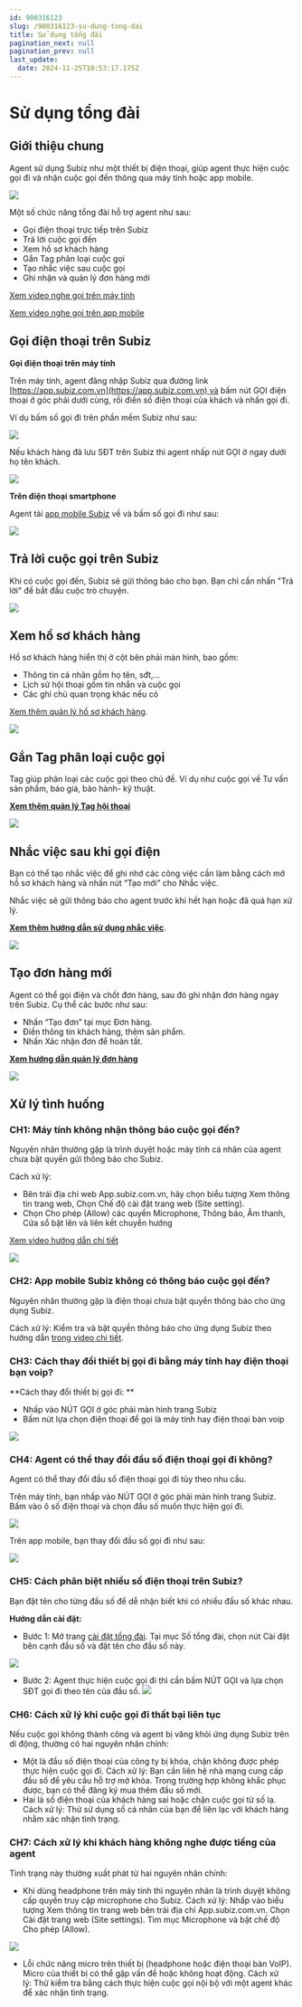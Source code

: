 ```yaml
---
id: 900316123
slug: /900316123-su-dung-tong-dai
title: Sử dụng tổng đài
pagination_next: null
pagination_prev: null
last_update:
  date: 2024-11-25T10:53:17.175Z
---
```


# Sử dụng tổng đài

## Giới thiệu chung


Agent sử dụng Subiz như một thiết bị điện thoại, giúp agent thực hiện cuộc gọi đi và nhận cuộc gọi đến thông qua máy tính hoặc app mobile.




![](https://vcdn.subiz-cdn.com/file/07bd6976f0c7726147d19f814d7b5fec2307e78121425ad4ee54c7cb3011bf31_acpxkgumifuoofoosble)




Một số chức năng tổng đài hỗ trợ agent như sau:

- Gọi điện thoại trực tiếp trên Subiz
- Trả lời cuộc gọi đến
- Xem hồ sơ khách hàng
- Gắn Tag phân loại cuộc gọi
- Tạo nhắc việc sau cuộc gọi
- Ghi nhận và quản lý đơn hàng mới



[Xem video nghe gọi trên máy tính](https://www.youtube.com/watch?v=W2yWHCtsW-k)

[Xem video nghe gọi trên app mobile](https://www.youtube.com/watch?v=S9wVGrxhYks)
## Gọi điện thoại trên Subiz


**Gọi điện thoại trên máy tính**



Trên máy tính, agent đăng nhập Subiz qua đường link [https://app.subiz.com.vn](https://app.subiz.com.vn) và bấm nút GỌI điện thoại ở góc phải dưới cùng, rồi điền số điện thoại của khách và nhấn gọi đi.



Ví dụ bấm số gọi đi trên phần mềm Subiz như sau:




![](https://vcdn.subiz-cdn.com/file/abe4318a91451356fc20a9d567c33eeae977c3799170ae410041d99e762123a6_acpxkgumifuoofoosble)




Nếu khách hàng đã lưu SĐT trên Subiz thì agent nhấp nút GỌI ở ngay dưới họ tên khách.




![](https://vcdn.subiz-cdn.com/file/9380c5dad76a0046d80521b1645f7c2d63c6521935628387ff1395f592501e54_acpxkgumifuoofoosble)






**Trên điện thoại smartphone**

Agent tải [app mobile Subiz](https://subiz.com.vn/vi/download.html) về và bấm số gọi đi như sau:


![](https://vcdn.subiz-cdn.com/file/05ae87d41c9b662010c56edb5e85fcd11e34e82f0782f6bf8ab4bf68065011b4_acpxkgumifuoofoosble)

## Trả lời cuộc gọi trên Subiz


Khi có cuộc gọi đến, Subiz sẽ gửi thông báo cho bạn. Bạn chỉ cần nhấn "Trả lời" để bắt đầu cuộc trò chuyện.




![](https://vcdn.subiz-cdn.com/file/df6faa5f44656b9d35b6ca9235d95ab02929e20b51fddebfcfc3d46df70b47f9_acpxkgumifuoofoosble)

## Xem hồ sơ khách hàng


Hồ sơ khách hàng hiển thị ở cột bên phải màn hình, bao gồm:

- Thông tin cá nhân gồm họ tên, sđt,...
- Lịch sử hội thoại gồm tin nhắn và cuộc gọi
- Các ghi chú quan trọng khác nếu có

[Xem thêm quản lý hồ sơ khách hàng](https://subiz.com.vn/docs/777741175-ho-so-khach-hang).




![](https://vcdn.subiz-cdn.com/file/38547064c47fb070984147cbfa0ee13fd8e6c2cc8b8ab3dd18dfb93df5ce4cce_acpxkgumifuoofoosble)

## Gắn Tag phân loại cuộc gọi


Tag giúp phân loại các cuộc gọi theo chủ đề. Ví dụ như cuộc gọi về Tư vấn sản phẩm, báo giá, bảo hành- kỹ thuật.

**[Xem thêm quản lý Tag hội thoại](https://subiz.com.vn/docs/662546069-tag-hoi-thoai)** 




![](https://vcdn.subiz-cdn.com/file/b4bef05309c5f7e6fa313f9ec38ad03680b5a109f7e9e938b9820cff9128efcf_acpxkgumifuoofoosble)



## Nhắc việc sau khi gọi điện


Bạn có thể tạo nhắc việc để ghi nhớ các công việc cần làm bằng cách mở hồ sơ khách hàng và nhấn nút “Tạo mới” cho Nhắc việc.

Nhắc việc sẽ gửi thông báo cho agent trước khi hết hạn hoặc đã quá hạn xử lý.

**[Xem thêm hướng dẫn sử dụng nhắc việc](https://subiz.com.vn/docs/2039731542-nhac-viec-can-lam)**.




![](https://vcdn.subiz-cdn.com/file/33430ee9432e5fdce7c9f43c83dddfa97dd35aa02e4a8e418ef02089b5a3c13e_acpxkgumifuoofoosble)



## Tạo đơn hàng mới


Agent có thể gọi điện và chốt đơn hàng, sau đó ghi nhận đơn hàng ngay trên Subiz. Cụ thể các bước như sau:

- Nhấn “Tạo đơn” tại mục Đơn hàng.
- Điền thông tin khách hàng, thêm sản phẩm.
- Nhấn Xác nhận đơn để hoàn tất.

**[Xem hướng dẫn quản lý đơn hàng](https://subiz.com.vn/docs/1276788659-don-hang)**


![](https://vcdn.subiz-cdn.com/file/b7c65146cd0684dd37aa2732d53dff89db4efaead5e09a96922ae9b9edf50b4c_acpxkgumifuoofoosble)

## Xử lý tình huống

### CH1: Máy tính không nhận thông báo cuộc gọi đến?


Nguyên nhân thường gặp là trình duyệt hoặc máy tính cá nhân của agent chưa bật quyền gửi thông báo cho Subiz.



Cách xử lý: 

- Bên trái địa chỉ web App.subiz.com.vn, hãy chọn biểu tượng Xem thông tin trang web, Chọn Chế độ cài đặt trang web (Site setting).
- Chọn Cho phép (Allow) các quyền Microphone, Thông báo, Âm thanh, Cửa sổ bật lên và liên kết chuyển hướng

[Xem video hướng dẫn chi tiết](https://www.youtube.com/watch?v=usDLQp7IqHE)


![](https://vcdn.subiz-cdn.com/file/aec21db0f6004e1aacfc66dd4a748b99fc2e34fc129f0e8987151bbc0b15d539_acpxkgumifuoofoosble)



### CH2: App mobile Subiz không có thông báo cuộc gọi đến?


Nguyên nhân thường gặp là điện thoại chưa bật quyền thông báo cho ứng dụng Subiz.



Cách xử lý: Kiểm tra và bật quyền thông báo cho ứng dụng Subiz theo hướng dẫn [trong video chi tiết](https://www.youtube.com/@Subiz-live-chat/shorts).
### CH3: Cách thay đổi thiết bị gọi đi bằng máy tính hay điện thoại bạn voip?


**Cách thay đổi thiết bị gọi đi: **

- Nhấp vào NÚT GỌI ở góc phải màn hình trang Subiz
- Bấm nút lựa chọn điện thoại để gọi là máy tính hay điện thoại bàn voip


![](https://vcdn.subiz-cdn.com/file/3433d4fabdb15f78bb6b530941a45e709a42c86b620b575a0f741f20dbb261c5_acpxkgumifuoofoosble)



### CH4: Agent có thể thay đổi đầu số điện thoại gọi đi không?


Agent có thể thay đổi đầu số điện thoại gọi đi tùy theo nhu cầu.



Trên máy tính, bạn nhấp vào NÚT GỌI ở góc phải màn hình trang Subiz. Bấm vào ô số điện thoại và chọn đầu số muốn thực hiện gọi đi.


![](https://vcdn.subiz-cdn.com/file/c4cbdb8ea3562fa1ba619e410ca842578909b3158f97301ba49bff8f9a2aa714_acpxkgumifuoofoosble)






Trên app mobile, bạn thay đổi đầu số gọi đi như sau:


![](https://vcdn.subiz-cdn.com/file/6fbac2da33e63ee44b7c82b6aea1e459092dac5cc8155c5410a94a2570b9364e_acpxkgumifuoofoosble)



### CH5: Cách phân biệt nhiều số điện thoại trên Subiz?


Bạn đặt tên cho từng đầu số để dễ nhận biết khi có nhiều đầu số khác nhau.



**Hướng dẫn cài đặt:**

- Bước 1: Mở trang [cài đặt tổng đài](https://app.subiz.com.vn/settings/call-center). Tại mục Số tổng đài, chọn nút Cài đặt bên cạnh đầu số và đặt tên cho đầu số này.






![](https://vcdn.subiz-cdn.com/file/e56ba0c8bcb40a2cae9d63e294a6cbc9a44d76b52656745d24edfc5a229da230_acpxkgumifuoofoosble)




- Bước 2: Agent thực hiện cuộc gọi đi thì cần bấm NÚT GỌI và lựa chọn SĐT gọi đi theo tên của đầu số.
![](https://vcdn.subiz-cdn.com/file/c4cbdb8ea3562fa1ba619e410ca842578909b3158f97301ba49bff8f9a2aa714_acpxkgumifuoofoosble)
### CH6: Cách xử lý khi cuộc gọi đi thất bại liên tục


Nếu cuộc gọi không thành công và agent bị văng khỏi ứng dụng Subiz trên di động, thường có hai nguyên nhân chính:

- Một là đầu số điện thoại của công ty bị khóa, chặn không được phép thực hiện cuộc gọi đi. Cách xử lý: Bạn cần liên hệ nhà mạng cung cấp đầu số để yêu cầu hỗ trợ mở khóa. Trong trường hợp không khắc phục được, bạn có thể đăng ký mua thêm đầu số mới.
- Hai là số điện thoại của khách hàng sai hoặc chặn cuộc gọi từ số lạ. Cách xử lý: Thử sử dụng số cá nhân của bạn để liên lạc với khách hàng nhằm xác nhận tình trạng.
### CH7: Cách xử lý khi khách hàng không nghe được tiếng của agent


Tình trạng này thường xuất phát từ hai nguyên nhân chính:

- Khi dùng headphone trên máy tính thì nguyên nhân là trình duyệt không cấp quyền truy cập microphone cho Subiz. Cách xử lý: Nhấp vào biểu tượng Xem thông tin trang web bên trái địa chỉ App.subiz.com.vn. Chọn Cài đặt trang web (Site settings). Tìm mục Microphone và bật chế độ Cho phép (Allow).


![](https://vcdn.subiz-cdn.com/file/aec21db0f6004e1aacfc66dd4a748b99fc2e34fc129f0e8987151bbc0b15d539_acpxkgumifuoofoosble)
- Lỗi chức năng micro trên thiết bị (headphone hoặc điện thoại bàn VoIP). Micro của thiết bị có thể gặp vấn đề hoặc không hoạt động. Cách xử lý: Thử kiểm tra bằng cách thực hiện cuộc gọi nội bộ với một agent khác để xác nhận tình trạng.